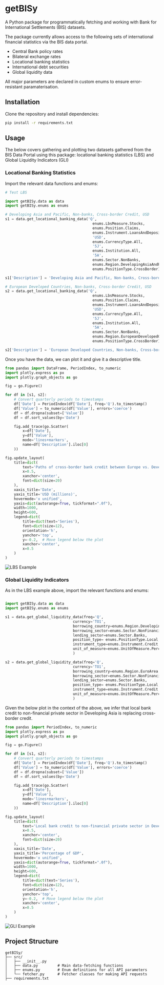 # getBISy

A Python package for programmatically fetching and working with Bank for International Settlements (BIS) datasets.

The package currently allows access to the following sets of international financial statistics via the BIS data portal.

- Central Bank policy rates
- Bilateral exchange rates
- Locational banking statistics
- International debt securities 
- Global liquidity data

All major parameters are declared in custom enums to ensure error-resistant paramaterisation.

## Installation

Clone the repository and install dependencies:

```bash
pip install -r requirements.txt
```
## Usage

The below covers gathering and plotting two datasets gathered from the BIS Data Portal using this package: locational banking statistics (LBS) and Global Liquidity Indicators (GLI)

### Locational Banking Statistics

Import the relevant data functions and enums:

```python
# Test LBS

import getBISy.data as data
import getBISy.enums as enums

# Developing Asia and Pacific, Non-banks, Cross-border Credit, USD
s1 = data.get_locational_banking_data('Q',
                                        enums.LbsMeasure.Stocks,
                                        enums.Position.Claims,
                                        enums.Instrument.LoansAndDeposits,
                                        'USD',
                                        enums.CurrencyType.All,
                                        '5J',
                                        enums.Institution.All,
                                        '5A',
                                        enums.Sector.NonBanks,
                                        enums.Region.DevelopingAsiaAndPacific,
                                        enums.PositionType.CrossBorder)

s1['Description'] = 'Developing Asia and Pacific, Non-banks, Cross-border Credit, USD'

# European Developed Countries, Non-banks, Cross-border Credit, USD
s2 = data.get_locational_banking_data('Q',
                                        enums.LbsMeasure.Stocks,
                                        enums.Position.Claims,
                                        enums.Instrument.LoansAndDeposits,
                                        'USD',
                                        enums.CurrencyType.All,
                                        '5J',
                                        enums.Institution.All,
                                        '5A',
                                        enums.Sector.NonBanks,
                                        enums.Region.EuropeanDevelopedCountries,
                                        enums.PositionType.CrossBorder)

s2['Description'] = 'European Developed Countries, Non-banks, Cross-border Credit, USD'

```


Once you have the data, we can plot it and give it a descriptive title.

```python
from pandas import DataFrame, PeriodIndex, to_numeric
import plotly.express as px
import plotly.graph_objects as go

fig = go.Figure()

for df in [s1, s2]:
    # Convert quarterly periods to timestamps
    df['Date'] = PeriodIndex(df['Date'], freq='Q').to_timestamp()
    df['Value'] = to_numeric(df['Value'], errors='coerce')
    df = df.dropna(subset=['Value'])
    df = df.sort_values(by='Date')

    fig.add_trace(go.Scatter(
        x=df['Date'],
        y=df['Value'],
        mode='lines+markers',
        name=df['Description'].iloc[0]
    ))

fig.update_layout(
    title=dict(
        text='Paths of cross-border bank credit between Europe vs. Developing Asia are diverging',
        x=0.5,
        xanchor='center',
        font=dict(size=20)
    ),
    xaxis_title='Date',
    yaxis_title='USD (millions)',
    hovermode='x unified',
    yaxis=dict(autorange=True, tickformat=".0f"),
    width=1000,
    height=600,
    legend=dict(
        title=dict(text='Series'),
        font=dict(size=12),
        orientation='h',
        yanchor='top',
        y=-0.2,  # Move legend below the plot
        xanchor='center',
        x=0.5
    )
)
```
![LBS Example](LBS.png)


### Global Liquidity Indicators

As in the LBS example above, import the relevant functions and enums:

```python 

import getBISy.data as data
import getBISy.enums as enums

s1 = data.get_global_liquidity_data(freq='Q',
                               currency='TO1',
                               borrowing_country=enums.Region.DevelopingAsiaAndPacific,
                               borrowing_sector=enums.Sector.NonFinancialPrivateSector,
                               lending_sector=enums.Sector.Banks,
                               position_type= enums.PositionType.Local,
                               instrument_type=enums.Instrument.Credit,
                               unit_of_measure=enums.UnitOfMeasure.PercentageOfGDP
                               )

s2 = data.get_global_liquidity_data(freq='Q',
                               currency='TO1',
                               borrowing_country=enums.Region.EuroArea,
                               borrowing_sector=enums.Sector.NonFinancialPrivateSector,
                               lending_sector=enums.Sector.Banks,
                               position_type= enums.PositionType.Local,
                               instrument_type=enums.Instrument.Credit,
                               unit_of_measure=enums.UnitOfMeasure.PercentageOfGDP
                               )

```

Given the below plot in the context of the above, we infer that local bank credit to non-financial private sector in Developing Asia is replacing cross-border credit. 

```python
from pandas import PeriodIndex, to_numeric
import plotly.express as px
import plotly.graph_objects as go

fig = go.Figure()

for df in [s1, s2]:
    # Convert quarterly periods to timestamps
    df['Date'] = PeriodIndex(df['Date'], freq='Q').to_timestamp()
    df['Value'] = to_numeric(df['Value'], errors='coerce')
    df = df.dropna(subset=['Value'])
    df = df.sort_values(by='Date')

    fig.add_trace(go.Scatter(
        x=df['Date'],
        y=df['Value'],
        mode='lines+markers',
        name=df['Description'].iloc[0]
    ))

fig.update_layout(
    title=dict(
        text='Local bank credit to non-financial private sector in Developing Asia is replacing cross-border credit',
        x=0.5,
        xanchor='center',
        font=dict(size=20)
    ),
    xaxis_title='Date',
    yaxis_title='Percentage of GDP',
    hovermode='x unified',
    yaxis=dict(autorange=True, tickformat=".0f"),
    width=1000,
    height=600,
    legend=dict(
        title=dict(text='Series'),
        font=dict(size=12),
        orientation='h',
        yanchor='top',
        y=-0.2,  # Move legend below the plot
        xanchor='center',
        x=0.5
    )
)
```
![GLI Example](GLI.png)

## Project Structure
```
getBISy/
├── src/
│   ├── __init__.py
│   ├── data.py         # Main data-fetching functions
│   ├── enums.py        # Enum definitions for all API parameters
│   └── fetcher.py      # Fetcher classes for making API requests
├── requirements.txt
```
